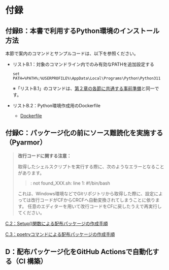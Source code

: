 # 付録

## 付録B：本書で利用するPython環境のインストール方法

本節で案内のコマンドとサンプルコードは、以下を参照ください。

* リストB.1：対象のコマンドライン内でのみ有効なPATHを追加設定する
    ```
    set PATH=%PATH%;%USERPROFILE%\AppData\Local\Programs\Python\Python311
    ```
    ※「リストB.1」のコマンドは、[第２章の各節に共通する事前準備](../chapter02/README.md#各節に共通する事前準備)と同一です。

* リストB.2：Python環境作成用のDockerfile
    * [Dockerfile](../docker/Dockerfile)



## 付録C：パッケージ化の前にソース難読化を実施する（Pyarmor）

> **改行コードに関する注意：**
>
> 取得したシェルスクリプトを実行する際に、次のようなエラーとなることがあります。
> > : not found_XXX.sh: line 1: #!/bin/bash
> 
> これは、Windows環境などでGitリポジトリから取得した際に、設定によっては改行コードがCFからCRCFへ自動変換されてしまうことに依ります。
> 任意のエディターを用いて改行コードをCFに戻したうえで再実行してください。
>

[C.2：Setup()関数による配布パッケージの作成手順](./c2-obfuscate-setuppy/)

[C.3：poetryコマンドによる配布パッケージの作成手順](./c3-obfuscate-poetry/)



## D：配布パッケージ化をGitHub Actionsで自動化する（CI 構築）


